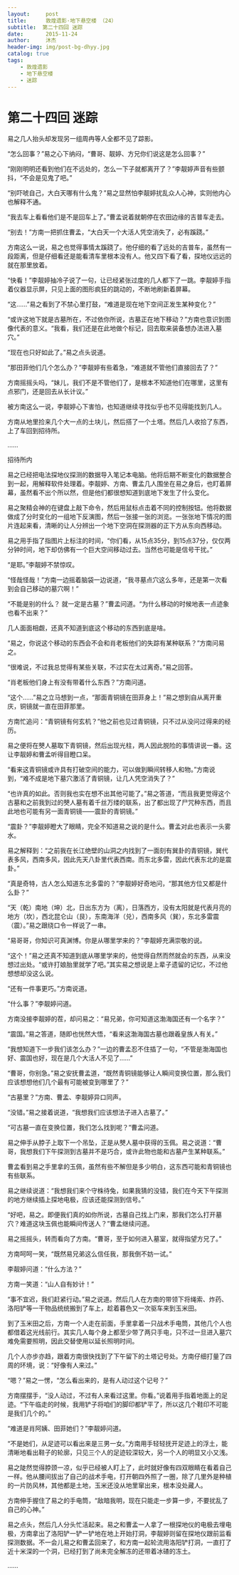 ```yaml
---
layout:     post
title:      敦煌遗影·地下悬空楼 （24）
subtitle:  第二十四回 迷踪
date:       2015-11-24
author:     沐杰
header-img: img/post-bg-dhyy.jpg
catalog: true
tags:
    - 敦煌遗影
    - 地下悬空楼
    - 迷踪
---
```

# 第二十四回 迷踪

易之几人抬头却发现另一组周冉等人全都不见了踪影。

“怎么回事？”易之心下纳闷，“曹哥、靓婷、方兄你们说这是怎么回事？”

“刚刚明明还看到他们在不远处的，怎么一下子就都离开了？”李靓婷声音有些颤抖，“不会是见鬼了吧。”

“别吓唬自己，大白天哪有什么鬼？”易之显然怕李靓婷扰乱众人心神，实则他内心也解释不通。

“我去车上看看他们是不是回车上了。”曹孟说着就朝停在农田边缘的吉普车走去。

“别去！”方南一把抓住曹孟，“大白天一个大活人凭空消失了，必有蹊跷。”

方南这么一说，易之也觉得事情太蹊跷了。他仔细的看了远处的吉普车，虽然有一段距离，但是仔细看还是能看清车里根本没有人。他又四下看了看，探地仪远远的就在那里放着。

“快看！”李靓婷抽冷子说了一句，让已经紧张过度的几人都下了一跳。李靓婷手指着仪器显示屏，只见上面的图形疯狂的跳动的，不断地刷新着屏幕。

“这……”易之看到了不禁心里打鼓，“难道是现在地下空间正发生某种变化？”

“或许这地下就是古墓所在，不过依你所说，古墓正在地下移动？”方南也意识到图像代表的意义。“我看，我们还是在此地做个标记，回去取来装备想办法进入墓穴。”

“现在也只好如此了。”易之点头说道。

“那田菲他们几个怎么办？”李靓婷有些着急，“难道就不管他们直接回去了？”

方南摇摇头吗，“妹儿，我们不是不管他们了，是根本不知道他们在哪里，这里有点邪门，还是回去从长计议。”

被方南这么一说，李靓婷心下害怕，也知道继续寻找似乎也不见得能找到几人。

方南从地里捡来几个大一点的土块儿，然后搭了一个土塔。然后几人收拾了东西，上了车回到招待所。

……

招待所内

易之已经把电法探地仪探测的数据导入笔记本电脑。他将后期不断变化的数据整合到一起，用解释软件处理着。李靓婷、方南、曹孟几人围坐在易之身后，也盯着屏幕，虽然看不出个所以然，但是他们都很想知道到底地下发生了什么变化。

易之聚精会神的在键盘上敲下命令，然后用鼠标点击着不同的控制按钮。他将数据做成了分时变化的一组地下反演图，然后一张接一张的浏览。一张张地下情况的图片连起来看，清晰的让人分辨出一个地下空洞在探测器的正下方从东向西移动。

易之用手指了指图片上标注的时间，“你们看，从15点35分，到15点37分，仅仅两分钟时间，地下却仿佛有一个巨大空间移动过去。当然也可能是信号干扰。”

“是耶。”李靓婷不禁惊叹。

“怪哉怪哉！”方南一边摇着脑袋一边说道，“我寻墓点穴这么多年，还是第一次看到会自己移动的墓穴啊！”

“不能是别的什么？ 就一定是古墓？”曹孟问道。“为什么移动的时候地表一点迹象也看不出来？”

几人面面相觑，还真不知道到底这个移动的东西到底是啥。

“易之，你说这个移动的东西会不会和肖老板他们的失踪有某种联系？”方南问易之。

“很难说，不过我总觉得有某些关联，不过实在太过离奇。”易之回答。

“肖老板他们身上有没有带着什么东西？”方南问道。

“这个……”易之立马想到一点，“那面青铜镜在田菲身上！”易之想到自从离开重庆，铜镜就一直在田菲那里。

方南忙追问：“青铜镜有何玄机？”他之前也见过青铜镜，只不过从没问过得来的经历。

易之便将在僰人墓取下青铜镜，然后出现光柱，两人因此脱险的事情讲说一番。这让李靓婷和曹孟听得目瞪口呆。

“看来这青铜镜或许具有打破空间的能力，可以做到瞬间转移人和物。”方南说到，“难不成是地下墓穴激活了青铜镜，让几人凭空消失了？”

“也许真的如此。否则我也实在想不出其他可能了。”易之答道，“而且我更觉得这个古墓和之前我到过的僰人墓有着千丝万缕的联系，出了都出现了尸咒种东西，而且此地也可能有另一面青铜镜——震卦的青铜镜。”

“震卦？”李靓婷瞪大了眼睛，完全不知道易之说的是什么。曹孟对此也表示一头雾水。

易之解释到：“之前我在长江绝壁的山洞之内找到了一面刻有巽卦的青铜镜，巽代表多风，西南多风，因此先天八卦里代表西南。而东北多雷，因此代表东北的是震卦。”

“真是奇特，古人怎么知道东北多雷的？”李靓婷好奇地问，“那其他方位又都是什么卦？”

“天（乾）南地（坤）北，日出东方为（离），日落西方，没有太阳就是代表月亮的地方（坎），西北昆仑山（艮），东南海洋（兑），西南多风（巽），东北多雷震（震）。”易之跟绕口令一样说了一串。

“易哥哥，你知识可真渊博。你是从哪里学来的？”李靓婷充满崇敬的说。

“这个！”易之还真不知道到底从哪里学来的，他觉得自然而然就会的东西，从来没想过出处。“或许打娘胎里就学了吧。”其实易之想说是上辈子遗留的记忆，不过他想想却没这么说。

“还有一件事更巧。”方南说道。

“什么事？”李靓婷问道。

方南没接李靓婷的茬，却问易之：“易兄弟，你可知道这渤海国还有一个名字？”

“震国。”易之答道，随即也恍然大悟，“看来这渤海国古墓也跟羲皇族人有关。”

“我想知道下一步我们该怎么办？”一边的曹孟忍不住插了一句，“不管是渤海国也好、震国也好，现在是几个大活人不见了……”

“曹哥，你别急。”易之安抚曹孟道，“既然青铜镜能够让人瞬间变换位置，那么我们应该想想他们几个最有可能被变到哪里了？”

“古墓里？”方南、曹孟、李靓婷异口同声。

“没错。”易之接着说道，“我想我们应该想法子进入古墓了。”

“可古墓一直在变换位置，我们怎么找到呢？”曹孟问道。

易之伸手从脖子上取下一个吊坠，正是从僰人墓中获得的玉佩。易之说道：“曹哥，我想我们下午探测到古墓并不是巧合，或许此物也能和古墓产生某种联系。”

曹孟看到易之手里拿的玉佩，虽然有些不解但是多少明白，这东西可能和青铜镜也有些联系。

易之继续说道：“我想我们来个守株待兔，如果我猜的没错，我们在今天下午探测的地方继续插上探地电极，应该还能探测到信号。”

“好吧，易之。即便我们真的如你所说，古墓自己找上门来，那我们怎么打开墓穴？难道这块玉佩也能瞬间传送人？”曹孟继续问道。

易之摇摇头，转而看向了方南。“曹哥，至于如何进入墓室，就得指望方兄了。”

方南呵呵一笑，“既然易兄弟这么信任我，那我倒不妨一试。”

李靓婷问道：“什么方法？”

方南一笑道：“山人自有妙计！”

“事不宜迟，我们赶紧行动。”易之说道。然后几人在方南的带领下将绳索、炸药、洛阳铲等一干物品统统搬到了车上，趁着暮色又一次驱车来到玉米田。

到了玉米田之后，方南一个人走在前面，手里拿着一只战术手电筒，其他几个人也都借着这光线前行。其实几人每个身上都至少带了两只手电，只不过一旦进入墓穴难免需要照明，因此交替使用以延长照明时间。

几个人亦步亦趋，跟着方南很快找到了下午留下的土塔记号处。方南仔细打量了四周的环境，说：“好像有人来过。”

“嗯？”易之一愣，“怎么看出来的，是有人动过这个记号？”

方南摆摆手，“没人动过，不过有人来看过这里。你看。”说着用手指着地面上的足迹。“下午临走的时候，我用铲子将咱们的脚印都铲平了，所以这几个鞋印不可能是我们几个的。”

“难道是肖阿姨、田菲她们？”李靓婷问道。

“不是她们，从足迹可以看出来是三男一女。”方南用手轻轻抚开足迹上的浮土，能清晰地看出鞋子的轮廓，只见三个人的足迹较深较大，另一个人的明显又小又浅。

易之陡然觉得脖颈一凉，似乎已经被人盯上了，此时就好像有四双眼睛在看着自己一样。他从腰间拔出了自己的战术手电，打开朝四外照了一圈，除了几里外是种植的一片防风林，其他都是土地，玉米还没从地里窜出来，根本没处藏人。

方南伸手握住了易之的手电筒，“敌暗我明，现在只能走一步算一步，不要扰乱了自己的心神。”

易之点头，然后几人分头忙活起来。易之和曹孟一人拿了一根探地仪的电极去埋电极，方南拿出了洛阳铲一铲一铲地在地上开始打洞，李靓婷则留在探地仪跟前监看探测数据。不一会儿易之和曹孟回来了，和方南一起轮流用洛阳铲打洞，一直打了近十米深的一个洞，已经打到了尚未完全解冻的还带着冰碴的冻土。

……


